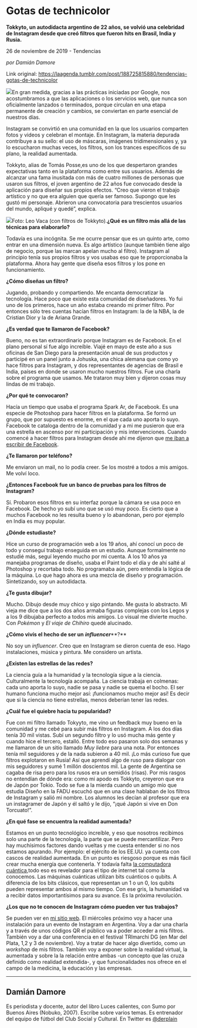 # Gotas de technicolor

**Tokkyto, un autodidacta argentino de 22 años, se volvió una celebridad de Instagram desde que creó filtros que fueron hits en Brasil, India y Rusia.**

26 de noviembre de 2019 - Tendencias

_por Damián Damore_

Link original: https://laagenda.tumblr.com/post/188725815880/tendencias-gotas-de-technicolor

![](https://64.media.tumblr.com/79a899ddb61da58d72b967eb7f941053/3715509037422391-fe/s500x750/1f8ef6d7076f734355c347f7c35e43d007eb2b7e.jpg)En gran medida, gracias a las
prácticas iniciadas por Google, nos acostumbramos a que las
aplicaciones o los servicios web, que nunca son oficialmente lanzados
o terminados, porque circulan en una etapa permanente de creación y
cambios, se conviertan en parte esencial de nuestros días.


Instagram se convirtió en una
comunidad en la que los usuarios
comparten fotos y videos y celebran el montaje. En
Instagram, la materia
depurada contribuye a su sello: el uso de
máscaras, imágenes tridimensionales
y, ya lo escucharon muchas veces, los filtros, son los trances
específicos de su plano, la realidad aumentada.

Tokkyto, alias de Tomás
Posse,es
uno de los que despertaron grandes expectativas tanto en la
plataforma como entre sus usuarios. Además de alcanzar una fama
inusitada con más de cuatro millones de personas que usaron sus
filtros, el joven argentino de 22 años fue convocado desde la
aplicación para diseñar sus propios efectos. “Creo que vieron el
trabajo artístico y no que era alguien que quería ser famoso.
Supongo que les gustó mi personaje. Abrieron una convocatoria para
trescientos usuarios del mundo, apliqué y quedé”, explica.

![](https://64.media.tumblr.com/79a899ddb61da58d72b967eb7f941053/3715509037422391-fe/s500x750/1f8ef6d7076f734355c347f7c35e43d007eb2b7e.jpg)Foto: Leo Vaca (con filtros de Tokkyto).**¿Qué es un filtro más
allá de las técnicas para elaborarlo?**  

Todavía es una incógnita. Se
me ocurre pensar que es un quinto arte, como entrar en una dimensión
nueva. Es algo artístico (aunque también tiene algo de negocio,
porque las marcan apelan mucho al filtro). Instagram al principio
tenía sus propios filtros y vos usabas eso que te proporcionaba la
plataforma. Ahora hay gente que diseña esos filtros y los pone en
funcionamiento.

**¿Cómo diseñas un filtro?**  

Jugando, probando y
compartiendo. Me encanta democratizar la tecnología. Hace poco que
existe esta comunidad de diseñadores. Yo fui uno de los primeros,
hace un año estaba creando mi primer filtro. Por
entonces sólo tres cuentas hacían filtros en Instagram: la de la
NBA, la de Cristian Dior y la de Ariana Grande.

**¿Es verdad que te llamaron
de Facebook?**  

Bueno, no es tan
extraordinario porque Instagram es de Facebook. En el plano personal
sí fue algo increíble. Viajé en mayo de este año a sus oficinas
de San Diego para la presentación anual de sus productos y participé
en un panel junto a Johuska, una chica alemana que como yo hace
filtros para Instagram, y dos representantes de agencias de Brasil e
India, países en donde se usaron mucho nuestros filtros. Fue una
charla sobre el programa que usamos. Me trataron muy bien y dijeron
cosas muy lindas de mi trabajo.

**¿Por qué te convocaron?**  

Hacía un tiempo que usaba el
programa Spark Ar, de Facebook. Es una especie de Photoshop para
hacer filtros en la plataforma. Se formó un grupo, que por supuesto
es enorme, en el que cada uno aporta lo suyo. Facebook
te cataloga dentro de la comunidad y a mi me pusieron que era una
estrella en ascenso por mi participación y mis intervenciones.
Cuando comencé a hacer filtros para Instagram desde ahí me dijeron
que [me iban a escribir de Facebook](https://sparkar.facebook.com/ar-studio/#learn-more).

**¿Te llamaron por teléfono?**  

Me enviaron un mail, no lo
podía creer. Se los mostré a todos a mis amigos. Me volví loco.

**¿Entonces Facebook fue un
banco de pruebas para los filtros de Instagram?**  

Sí.
Probaron esos filtros
en su interfaz porque la cámara se usa poco en Facebook. De hecho yo
subí uno que se usó muy poco. Es cierto que a muchos Facebook no
les resulta bueno y lo abandonan, pero por ejemplo en India es muy
popular.

**¿Dónde estudiaste?**  

Hice un curso de programación
web a los 19 años, ahí conocí un poco de todo y conseguí trabajo
enseguida en un estudio. Aunque formalmente no estudié más, seguí
leyendo mucho por mi cuenta. A los 10 años ya manejaba programas de
diseño, usaba el Paint todo el día y de ahí salté al Photoshop y
recortaba todo. No programaba aún, pero entendía la lógica de la
máquina. Lo que hago ahora es una mezcla de diseño y programación.
Sintetizando, soy un autodidacta.

**¿Te gusta dibujar?**  

Mucho. Dibujo desde muy chico
y sigo pintando. Me gusta lo abstracto. Mi vieja me dice que a los
dos años armaba figuras complejas con los Legos y a los 9 dibujaba
perfecto a todos mis amigos. Lo visual me divierte mucho. Con *Pokémon*
y *El viaje de
Chihiro* quedé
alucinado.

**¿Cómo vivís el hecho de
ser un** ***influencer*****?**  

No soy un *influencer*.
Creo que en Instagram se dieron cuenta de eso. Hago instalaciones,
música y pintura. Me considero un artista.

**¿Existen las estrellas de
las redes?**  

La ciencia guía a la
humanidad y la tecnología sigue a la ciencia. Culturalmente la
tecnología acompaña. La ciencia trabaja en colmenas: cada uno
aporta lo suyo, nadie se pasa y nadie se quema el bocho. El ser
humano funciona mucho mejor así: ¡funcionamos mucho mejor así! Es
decir que si la ciencia no tiene estrellas, menos deberían tener las
redes.  

**¿Cuál fue el quiebre
hacia tu popularidad?**  

Fue con mi filtro llamado
Tokyyto, me vino un feedback muy bueno en la comunidad y me cebé
para subir más filtros en Instagram. A los dos días tenía 30 mil
vistas. Subí un segundo filtro y lo usó mucha más gente y cuando
hice el tercero, estalló. Entre todo eso pasaron solo dos semanas y
me llamaron de un sitio llamado *Muy
liebre* para una
nota. Por entonces tenía mil seguidores y de la nada subieron a 40
mil. ¡Lo más curioso fue que filtros explotaron en Rusia! Así que
aprendí algo de ruso para dialogar con mis seguidores y sumé 1
millón doscientos mil. La gente de Argentina se cagaba de risa pero
para los rusos era un semidiós (risas). Por mis rasgos no entendían
de dónde era: como mi apodo es Tokkyto, creyeron que era de Japón
por Tokio. Todo se fue a la mierda cuando un amigo mío que estudia
Diseño en la FADU escuchó que en una clase hablaban de los filtros
de Instagram y salió mi nombre. Los alumnos les decían al profesor
que era un instagramer de Japón y él saltó y le dijo, “¡qué
Japón si vive en Don Torcuato!”.

**¿En qué fase se encuentra
la realidad aumentada?**  

Estamos en un punto
tecnológico increíble, y eso que nosotros recibimos solo una parte
de la tecnología, la parte que se puede mercantilizar. Pero hay
muchísimos factores dando vueltas y me cuesta entender si no nos
estamos apurando. Por ejemplo: el ejército de los EE.UU. ya cuenta
con cascos de realidad aumentada. En un punto es riesgoso porque es
más fácil crear mucha energía que contenerla. Y todavía falta [la
computadora cuántica](https://www.infobae.com/america/tecno/2019/10/23/google-explica-por-que-alcanzo-la-supremacia-cuantica/),todo eso es
revelador para el tipo de internet tal como la conocemos. Las
máquinas cuánticas
utilizan bits cuánticos
o qubits. A diferencia
de los bits clásicos, que representan un 1 o un 0, los qubits pueden
representar ambos al mismo tiempo. Con ese gris, la humanidad va a
recibir datos importantísimos para su avance. Es la próxima
revolución.

**¿Los que no te conocen de
Instagram cómo pueden ver tus trabajos?**  

Se pueden ver en [mi sitio web](http://tomasposse.com). El
miércoles próximo voy a hacer una instalación para un evento de
Instagram en Argentina. Voy a dar una charla y a través de unos
códigos QR el público va a poder acceder a mis filtros. También
voy a dar una conferencia en el festival TRImarchi DG (en Mar del
Plata, 1,2 y 3 de noviembre). Voy a tratar de hacer algo divertido,
como un *workshop*
de mis filtros. También voy a exponer sobre la realidad virtual, la
aumentada y sobre la la relación entre ambas -un concepto que las
cruza definido como realidad extendida-, y que funcionalidades nos
ofrece en el campo de la medicina, la educación y las empresas.



---

Damián Damore
-------------

 Es periodista y docente, autor del libro Luces calientes, con Sumo por Buenos Aires (Nobuko, 2007). Escribe sobre varios temas. Es entrenador del equipo de fútbol del Club Social y Cultural. En Twitter es [@derplain](https://twitter.com/derplain)

